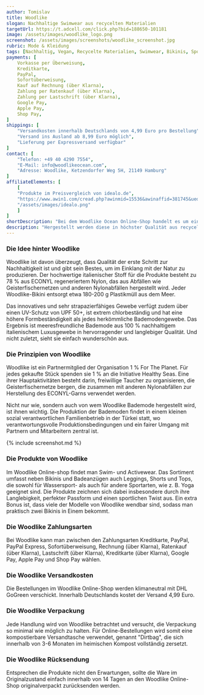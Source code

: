 ```yaml
---
author: Tomislav
title: Woodlike
slogan: Nachhaltige Swimwear aus recycelten Materialien
targetUrl: https://t.adcell.com/click.php?bid=188650-101181
image: /assets/images/woodlike_logo.png
screenshot: /assets/images/screenshots/woodlike_screenshot.jpg
rubric: Mode & Kleidung
tags: [Nachhaltig, Vegan, Recycelte Materialien, Swimwear, Bikinis, Sportswear, Bademode]
payments: [
    Vorkasse per Überweisung,
    Kreditkarte,
    PayPal,
    Sofortüberweisung,
    Kauf auf Rechnung (über Klarna),
    Zahlung per Ratenkauf (über Klarna),
    Zahlung per Lastschrift (über Klarna),
    Google Pay,
    Apple Pay,
    Shop Pay,
]
shippings: [
    "Versandkosten innerhalb Deutschlands von 4,99 Euro pro Bestellung",
    "Versand ins Ausland ab 8,99 Euro möglich",
    "Lieferung per Expressversand verfügbar"
]
contact: [
    "Telefon: +49 40 4290 7554",
    "E-Mail: info@woodlikeocean.com",
    "Adresse: Woodlike, Ketzendorfer Weg 5H, 21149 Hamburg"
]
affiliateElements: [
    [
    "Produkte im Preisvergleich von idealo.de", 
    "https://www.awin1.com/cread.php?awinmid=15536&awinaffid=381745&ued=https%3A%2F%2Fwww.idealo.de%2Fpreisvergleich%2FMainSearchProductCategory.html%3Fq%3Dwoodlike%2Bocean", 
    "/assets/images/idealo.png"
    ]
]
shortDescription: "Bei dem Woodlike Ocean Online-Shop handelt es um ein innovatives Designerlabel für nachhaltige Swimwear aus Hamburg. Die Firma kreiert funktionale, modische und umweltfreundliche Bademode mit schmeichelhaften Linien und einer sportlichen Note."
description: "Hergestellt werden diese in höchster Qualität aus recycelten Nylon Garnen für eine lange Liebesbeziehung mit dem Meer."
---
```


### Die Idee hinter Woodlike

Woodlike ist davon überzeugt, dass Qualität der erste Schritt zur Nachhaltigkeit ist und gibt sein Bestes, um im Einklang mit der Natur zu produzieren. Der hochwertige italienischer Stoff für die Produkte besteht zu 78 % aus ECONYL regeneriertem Nylon, das aus Abfällen wie Geisterfischernetzen und anderen Nylonabfällen hergestellt wird. Jeder Woodlike-Bikini entsorgt etwa 180-200 g Plastikmüll aus dem Meer.

Das innovatives und sehr strapazierfähiges Gewebe verfügt zudem über einen UV-Schutz von UPF 50+, ist extrem chlorbeständig und hat eine höhere Formbeständigkeit als jedes herkömmliche Bademodengewebe. Das Ergebnis ist meeresfreundliche Bademode aus 100 % nachhaltigem italienischem Luxusgewebe in hervorragender und langlebiger Qualität. Und nicht zuletzt, sieht sie einfach wunderschön aus.

### Die Prinzipien von Woodlike

Woodlike ist ein Partnermitglied der Organisation 1 % For The Planet. Für jedes gekaufte Stück spenden sie 1 % an die Initiative Healthy Seas. Eine ihrer Hauptaktivitäten besteht darin, freiwillige Taucher zu organisieren, die Geisterfischernetze bergen, die zusammen mit anderen Nylonabfällen zur Herstellung des ECONYL-Garns verwendet werden.

Nicht nur wie, sondern auch von wem Woodlike Bademode hergestellt wird, ist ihnen wichtig. Die Produktion der Bademoden findet in einem kleinen sozial verantwortlichen Familienbetrieb in der Türkei statt, wo verantwortungsvolle Produktionsbedingungen und ein fairer Umgang mit Partnern und Mitarbeitern zentral ist.

{% include screenshot.md %}

### Die Produkte von Woodlike

Im Woodlike Online-shop findet man Swim- und Activewear. Das Sortiment umfasst neben Bikinis und Badeanzügen auch Leggings, Shorts und Tops, die sowohl für Wassersport- als auch für andere Sportarten, wie z. B. Yoga geeignet sind. Die Produkte zeichnen sich dabei insbesondere durch ihre Langlebigkeit, perfekter Passform und einen sportlichen Twist aus. Ein extra Bonus ist, dass viele der Modelle von Woodlike wendbar sind, sodass man praktisch zwei Bikinis in Einem bekommt.

### Die Woodlike Zahlungsarten

Bei Woodlike kann man zwischen den Zahlungsarten Kreditkarte, PayPal, PayPal Express, Sofortüberweisung, Rechnung (über Klarna), Ratenkauf (über Klarna), Lastschrift (über Klarna), Kreditkarte (über Klarna), Google Pay, Apple Pay und Shop Pay wählen.

### Die Woodlike Versandkosten

Die Bestellungen im Woodlike Online-Shop werden klimaneutral mit DHL GoGreen verschickt. Innerhalb Deutschlands kostet der Versand 4,99 Euro. 

### Die Woodlike Verpackung

Jede Handlung wird von Woodlike betrachtet und versucht, die Verpackung so minimal wie möglich zu halten. Für Online-Bestellungen wird somit eine kompostierbare Versandtasche verwendet, genannt "Dirtbag", die sich innerhalb von 3-6 Monaten im heimischen Kompost vollständig zersetzt.

### Die Woodlike Rücksendung

Entsprechen die Produkte nicht den Erwartungen, sollte die Ware im Originalzustand einfach innerhalb von 14 Tagen an den Woodlike Online-Shop originalverpackt zurücksenden werden.